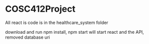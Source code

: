 # COSC412Project
All react is code is in the healthcare_system folder

download and run npm install,
npm start will start react and the API,
removed database uri
